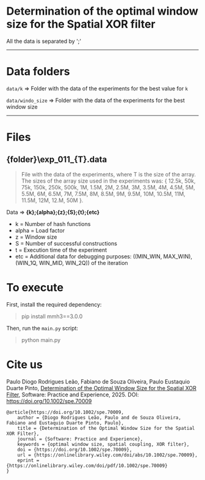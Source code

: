 # Determination of the optimal window size for the Spatial XOR filter

All the data is separated by ';'


---
# Data folders

`data/k` => Folder with the data of the experiments for the best value for `k`

`data/windo_size` => Folder with the data of the experiments for the best window size


---
# Files
## {folder}\exp_011_{T}.data
> File with the data of the experiments, where T is the size of the array.
> The sizes of the array size used in the experiments was: 
{ 12.5k, 50k, 75k, 150k, 250k, 500k, 1M, 1.5M, 2M, 2.5M, 3M, 3.5M, 4M, 4.5M, 5M, 5.5M, 6M, 6.5M, 7M, 7.5M, 8M, 8.5M, 9M, 9.5M, 10M, 10.5M, 11M, 11.5M, 12M, 12.M, 50M }.

Data => **{k};{alpha};{z};{S};{t};{etc}**

- k = Number of hash functions
- alpha = Load factor
- z = Window size
- S = Number of successful constructions
- t = Execution time of the experiment
- etc = Additional data for debugging purposes: ((MIN_WIN, MAX_WIN), (WIN_1Q, WIN_MID, WIN_2Q)) of the iteration


# To execute
First, install the required dependency:
> pip install mmh3==3.0.0

Then, run the `main.py` script:
> python main.py

# Cite us

Paulo Diogo Rodrigues Leão,  Fabiano de Souza Oliveira,  Paulo Eustaquio Duarte Pinto, [Determination of the Optimal Window Size for the Spatial XOR Filter](https://onlinelibrary.wiley.com/doi/10.1002/spe.70009), Software: Practice and Experience, 2025. DOI: https://doi.org/10.1002/spe.70009

```
@article{https://doi.org/10.1002/spe.70009,
	author = {Diogo Rodrigues Leão, Paulo and de Souza Oliveira, Fabiano and Eustaquio Duarte Pinto, Paulo},
	title = {Determination of the Optimal Window Size for the Spatial XOR Filter},
	journal = {Software: Practice and Experience},
	keywords = {optimal window size, spatial coupling, XOR filter},
	doi = {https://doi.org/10.1002/spe.70009},
	url = {https://onlinelibrary.wiley.com/doi/abs/10.1002/spe.70009},
	eprint = {https://onlinelibrary.wiley.com/doi/pdf/10.1002/spe.70009}
}
```


